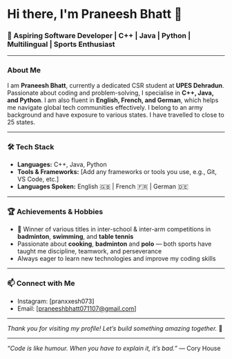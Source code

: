 # Hi there, I'm Praneesh Bhatt 👋

### 🚀 Aspiring Software Developer | C++ | Java | Python | Multilingual | Sports Enthusiast

---

### About Me
I am **Praneesh Bhatt**, currently a dedicated CSR student at **UPES Dehradun**. Passionate about coding and problem-solving, I specialise in **C++, Java, and Python**. I am also fluent in **English, French, and German**, which helps me navigate global tech communities effectively. I belong to an army background and have exposure to various states. I have travelled to close to 25 states.

---

### 🛠 Tech Stack
- **Languages:** C++, Java, Python  
- **Tools & Frameworks:** [Add any frameworks or tools you use, e.g., Git, VS Code, etc.]  
- **Languages Spoken:** English 🇬🇧 | French 🇫🇷 | German 🇩🇪

---

### 🏆 Achievements & Hobbies
- 🏸 Winner of various titles in inter-school & inter-arm competitions in **badminton**, **swimming**, and **table tennis**  
- Passionate about **cooking**, **badminton** and **polo** — both sports have taught me discipline, teamwork, and perseverance  
- Always eager to learn new technologies and improve my coding skills  
---

### 📫 Connect with Me
- Instagram: [pranxxesh073]
- Email: [praneeshbhatt071107@gmail.com]

---

*Thank you for visiting my profile! Let’s build something amazing together.* 🚀

---

*“Code is like humour. When you have to explain it, it’s bad.”* — Cory House
